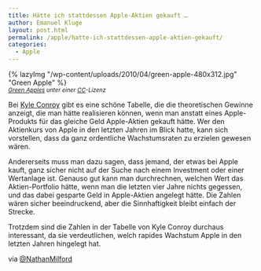 ```yaml
---
title: Hätte ich stattdessen Apple-Aktien gekauft …
author: Emanuel Kluge
layout: post.html
permalink: /apple/hatte-ich-stattdessen-apple-aktien-gekauft/
categories:
  - Apple
---
```


{% lazyImg "/wp-content/uploads/2010/04/green-apple-480x312.jpg" "Green Apple" %}  
<small>*[Green Apples][flickr] unter einer [CC][cc]-Lizenz*</small>

Bei [Kyle Conroy][apple_stock] gibt es eine schöne Tabelle, die die theoretischen Gewinne anzeigt, die man hätte realisieren können, wenn man anstatt eines Apple-Produkts für das gleiche Geld Apple-Aktien gekauft hätte. Wer den Aktienkurs von Apple in den letzten Jahren im Blick hatte, kann sich vorstellen, dass da ganz ordentliche Wachstumsraten zu erzielen gewesen wären.

Andererseits muss man dazu sagen, dass jemand, der etwas bei Apple kauft, ganz sicher nicht auf der Suche nach einem Investment oder einer Wertanlage ist. Genauso gut kann man durchrechnen, welchen Wert das Aktien-Portfolio hätte, wenn man die letzten vier Jahre nichts gegessen, und das dabei gesparte Geld in Apple-Aktien angelegt hätte. Die Zahlen wären sicher beeindruckend, aber die Sinnhaftigkeit bleibt einfach der Strecke.

Trotzdem sind die Zahlen in der Tabelle von Kyle Conroy durchaus interessant, da sie verdeutlichen, welch rapides Wachstum Apple in den letzten Jahren hingelegt hat.

via [@NathanMilford][NathanMilford]

[apple_stock]: http://www.kyleconroy.com/apple-stock.php
[NathanMilford]: http://twitter.com/NathanMilford/status/12848463259
[flickr]: http://www.flickr.com/photos/xeophin/203863178/
[cc]: http://creativecommons.org/licenses/by-nc/2.0/deed.en
